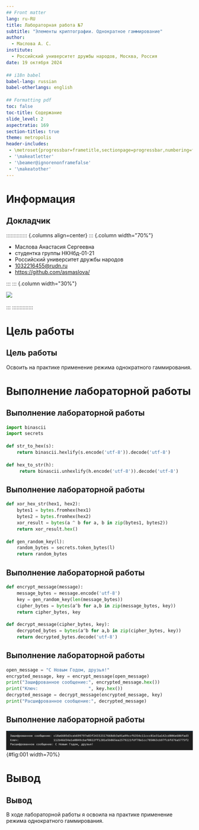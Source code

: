 ```yaml
---
## Front matter
lang: ru-RU
title: Лабораторная работа №7
subtitle: "Элементы криптографии. Однократное гаммирование"
author:
  - Маслова А. С.
institute:
  - Российский университет дружбы народов, Москва, Россия
date: 19 октября 2024

## i18n babel
babel-lang: russian
babel-otherlangs: english

## Formatting pdf
toc: false
toc-title: Содержание
slide_level: 2
aspectratio: 169
section-titles: true
theme: metropolis
header-includes:
 - \metroset{progressbar=frametitle,sectionpage=progressbar,numbering=fraction}
 - '\makeatletter'
 - '\beamer@ignorenonframefalse'
 - '\makeatother'
---
```


# Информация

## Докладчик

:::::::::::::: {.columns align=center}
::: {.column width="70%"}

  * Маслова Анастасия Сергеевна
  * студентка группы НКНбд-01-21
  * Российский университет дружбы народов
  * [1032216455@rudn.ru](mailto:1032216455@rudn.ru)
  * <https://github.com/asmaslova/>

:::
::: {.column width="30%"}

![](./image/me.JPG)

:::
::::::::::::::

# Цель работы

## Цель работы

Освоить на практике применение режима однократного гаммирования.

# Выполнение лабораторной работы

## Выполнение лабораторной работы

```python
import binascii
import secrets

def str_to_hex(s):
    return binascii.hexlify(s.encode('utf-8')).decode('utf-8')

def hex_to_str(h):
     return binascii.unhexlify(h.encode('utf-8')).decode('utf-8')

```

## Выполнение лабораторной работы

```python
def xor_hex_str(hex1, hex2):
    bytes1 = bytes.fromhex(hex1)
    bytes2 = bytes.fromhex(hex2)
    xor_result = bytes(a ^ b for a, b in zip(bytes1, bytes2))
    return xor_result.hex()

def gen_random_key(l):
    random_bytes = secrets.token_bytes(l)
    return random_bytes
```

## Выполнение лабораторной работы

```python
def encrypt_message(message):
    message_bytes = message.encode('utf-8')
    key = gen_random_key(len(message_bytes))
    cipher_bytes = bytes(a^b for a,b in zip(message_bytes, key))
    return cipher_bytes, key

def decrypt_message(cipher_bytes, key):
    decrypted_bytes = bytes(a^b for a,b in zip(cipher_bytes, key))
    return decrypted_bytes.decode('utf-8')
```
## Выполнение лабораторной работы

```python
open_message = "С Новым Годом, друзья!"
encrypted_message, key = encrypt_message(open_message)
print("Зашифрованное сообщение:", encrypted_message.hex())
print("Ключ:                   ", key.hex())
decrypted_message = decrypt_message(encrypted_message, key)
print("Расшифрованное сообщение:", decrypted_message)
```

## Выполнение лабораторной работы

![Вывод программы](image/1.png){#fig:001 width=70%}

# Вывод

## Вывод

В ходе лабораторной работы я освоила на практике применение режима однократного гаммирования.